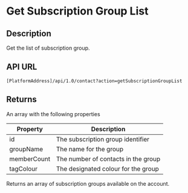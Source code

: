 # Get Subscription Group List

## Description

Get the list of subscription group.

## API URL

`[PlatformAddress]/api/1.0/contact?action=getSubscriptionGroupList`

## Returns

An array with the following properties

| Property | Description |
| --- | --- |
| id | The subscription group identifier |
| groupName | The name for the group |
| memberCount | The number of contacts in the group |
| tagColour | The designated colour for the group |

Returns an array of subscription groups available on the account.

